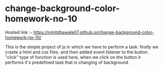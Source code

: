 # change-background-color-homework-no-10

Hosted link :- https://rohitdhawale07.github.io/change-background-color-homework-no-10/

This is the simple project of js in which we have to perform a task.
firstly we craete a html and css files.
and then added event listener to the button.
"click" type of function is used here, when we click on the button it performs it's predefined task that is changing of background.
